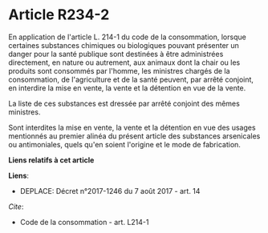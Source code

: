 # Article R234-2

En application de l'article L. 214-1 du code de la consommation, lorsque certaines substances chimiques ou biologiques
pouvant présenter un danger pour la santé publique sont destinées à être administrées directement, en nature ou autrement,
aux animaux dont la chair ou les produits sont consommés par l'homme, les ministres chargés de la consommation, de
l'agriculture et de la santé peuvent, par arrêté conjoint, en interdire la mise en vente, la vente et la détention en vue de
la vente. 

La liste de ces substances est dressée par arrêté conjoint des mêmes ministres. 

Sont interdites la mise en vente, la vente et la détention en vue des usages mentionnés au premier alinéa du présent article
des substances arsenicales ou antimoniales, quels qu'en soient l'origine et le mode de fabrication.

**Liens relatifs à cet article**

**Liens**:

  - DEPLACE: Décret n°2017-1246 du 7 août 2017 - art. 14

_Cite_:

  - Code de la consommation - art. L214-1
